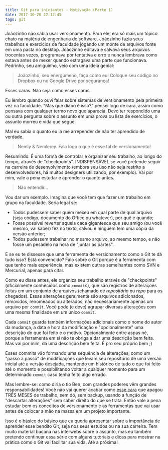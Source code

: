 ```yaml
---
title: Git para iniciantes - Motivação (Parte 1)
date: 2017-10-20 22:12:45
tags: git
---
```


Joãozinho não sabia usar versionamento. Para ele, era só mais um tópico chato na matéria de engenharia de software.
Joãozinho fazia seus trabalhos e exercícios da faculdade jogando um monte de arquivos fonte em uma pasta no desktop. Joãozinho editava e salvava seus arquivos trocentas vezes, programava por tentativa e erro e nunca lembrava como estava antes de mexer quando estragava uma parte que funcionava.
Pedrinho, seu amiguinho, veio com uma ideia genial:
> Joãozinho, seu energúmeno, faça como eu! Coloque seu código no Dropbox ou no Google Drive por segurança!

Esses caras. Não seja como esses caras

Eu lembro quando ouvi falar sobre sistemas de versionamento pela primeira vez na faculdade. "Mas que diabo é isso?" pensei logo de cara, assim como pensava com qualquer termo novo que aparecia. Devo ter respondido uma ou outra pergunta sobre o assunto em uma prova ou lista de exercícios, o assunto morreu e vida que segue.

Mal eu sabia o quanto eu ia me arrepender de não ter aprendido de verdade.

> Nemly & Nemlerey. Fala logo o que é esse tal de versionamento!

Resumindo: É uma forma de controlar e organizar seu trabalho, ao longo do tempo, através de "checkpoints". INDISPENSÁVEL se você pretende seguir na carreira de desenvolvimento (embora seu uso não seja restrito a desenvolvedores, há muitos designers utilizando, por exemplo). Vai por mim, vale a pena estudar e aprender o quanto antes.

> Não entendir...

Vou dar um exemplo. Imagina que você tem que fazer um trabalho em grupo na faculdade. Seria legal se:
- Todos pudessem saber quem mexeu em qual parte de qual arquivo (seja código, documento do Office ou whatever), por quê e quando;
- Fosse possível reverter aquela caca gigantesca que seu amigo (ou você mesmo, vai saber) fez no texto, salvou e ninguém tem uma cópia da versão anterior;
- Todos pudessem trabalhar no mesmo arquivo, ao mesmo tempo, e não fosse um pesadelo na hora de "juntar as partes".

E se eu te dissesse que uma ferramenta de versionamento como o Git te dá tudo isso? Está convencido? Falo sobre o Git porque é a ferramenta com que tenho mais experiência, mas existem outras semelhantes como SVN e Mercurial, apenas para citar.

Como eu disse antes, ele organiza seu trabalho através de "checkpoints" (oficialmente conhecidos como `commit`s), que são registros de alterações feitas em um conjunto de arquivos (chamado de *repositório* ou *repo* para os chegados). Essas alterações geralmente são arquivos adicionados, removidos, renomeados ou alterados, não necessariamente apenas um arquivo por `commit`. Você pode (e deve) agrupar diversas alterações com uma mesma finalidade em um único `commit`.

Cada `commit` guarda também informações adicionais como o nome do autor da mudança, a data e hora da modificação e "opcionalmente" uma descrição do que foi feito e o motivo. Opcionalmente entre aspas né, porque a ferramenta em si não te obriga a dar uma descrição bem feita. Mas vai por mim, dá uma descrição bem feita. É pro seu próprio bem ;)

Esses commits vão formando uma sequência de alterações, como um "passo a passo" de modificações que levam seu repositório de uma versão inicial até a versão desejada, mantendo um histórico de tudo o que foi feito até o momento e possibilitando voltar a qualquer momento para um determinado `commit` caso tenha feito algo errado.

Mas lembre-se: como diria o tio Ben, com grandes poderes vêm grandes responsabilidades! Você não vai querer acabar como [esse cara](http://archive.is/EZX1O) que apagou TRÊS MESES de trabalho, sem dó, sem backup, usando a função de "descartar alterações" sem saber direito do que se trata. Então vale a pena estudar bem os conceitos de versionamento e as ferramentas que vai usar antes de colocar a mão na massa em um projeto importante.

Isso é o básico do básico que eu queria apresentar sobre a importância de aprender esse bendito Git, seja nos seus estudos ou na sua carreira. Tem muito material bacana nas interwebs sobre o assunto, mas eu também pretendo continuar essa série com alguns tutoriais e dicas para mostrar na prática como o Git vai facilitar sua vida. Até a próxima!
